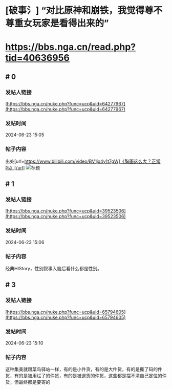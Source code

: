 # [破事氵] “对比原神和崩铁，我觉得尊不尊重女玩家是看得出来的”
# https://bbs.nga.cn/read.php?tid=40636956

## \# 0
### 发帖人链接
[https://bbs.nga.cn/nuke.php?func=ucp&uid=64277967](https://bbs.nga.cn/nuke.php?func=ucp&uid=64277967)
### 发帖时间
2024-06-23 15:05
### 帖子内容
出处[url=https://www.bilibili.com/video/BV1jx4y1t7gW]《胸画这么大？正常吗》[/url]
![标题](https://img.nga.178.com/attachments/mon_202406/23/bwQk8n-8qs7ZcT1kShs-zx.jpg)
## \# 1
### 发帖人链接
[https://bbs.nga.cn/nuke.php?func=ucp&uid=39523506](https://bbs.nga.cn/nuke.php?func=ucp&uid=39523506)
### 发帖时间
2024-06-23 15:06
### 帖子内容
经典HIStory，性别叙事入脑后看什么都是性别。
## \# 3
### 发帖人链接
[https://bbs.nga.cn/nuke.php?func=ucp&uid=65794605](https://bbs.nga.cn/nuke.php?func=ucp&uid=65794605)
### 发帖时间
2024-06-23 15:10
### 帖子内容
这种集美就跟菜鸟驿站一样，有的是小件货，有的是大件货，有的是撕了码的件货，有的是被用烂了的件货，有的是被退货的件货，这些都是摆不清自己定位的件货，但最终都是要寄的
